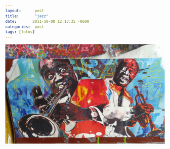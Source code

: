 ```yaml
---
layout:      post
title:       "jazz"
date:       2011-10-08 12:13:35 -0600
categories:  post
tags: [fotos]
---
```

![](/assets/img/2011-10-08-jazz.jpg)
